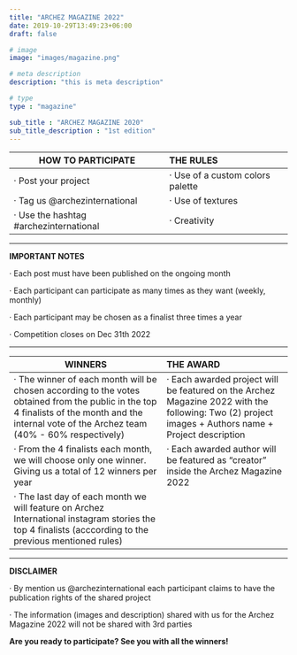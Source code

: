```yaml
---
title: "ARCHEZ MAGAZINE 2022"
date: 2019-10-29T13:49:23+06:00
draft: false

# image
image: "images/magazine.png"

# meta description
description: "this is meta description"

# type
type : "magazine"

sub_title : "ARCHEZ MAGAZINE 2020"
sub_title_description : "1st edition"
---
```


|**HOW TO PARTICIPATE**                 |**THE RULES**
| ------------------------------------- |:---------------------------------
|· Post your project                    |· Use of a custom colors palette
|· Tag us @archezinternational          |· Use of textures
|· Use the hashtag #archezinternational |· Creativity
---

**IMPORTANT NOTES**

· Each post must have been published on the ongoing month 

· Each participant can participate as many times as they want (weekly, monthly)

· Each participant may be chosen as a finalist three times a year

· Competition closes on Dec 31th 2022

---

|**WINNERS**|**THE AWARD**
| --------------------------------- |:---------------------------------
|· The winner of each month will be chosen according to the votes obtained from the public in the top 4 finalists of the month and the internal vote of the Archez team (40% - 60% respectively)|· Each awarded project will be featured on the Archez Magazine 2022 with the following: Two (2) project images + Authors name + Project description
|· From the 4 finalists each month, we will choose only one winner. Giving us a total of 12 winners per year|· Each awarded author will be featured as “creator” inside the Archez Magazine 2022
|· The last day of each month we will feature on Archez International instagram stories the top 4 finalists (acccording to the previous mentioned rules)
---

**DISCLAIMER**

· By mention us @archezinternational each participant claims to have the publication rights of the shared project

· The information (images and description) shared with us for the Archez Magazine 2022 will not be shared with 3rd parties


**Are you ready to participate? See you with all the winners!**